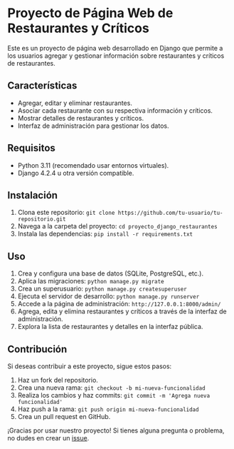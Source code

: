 # Proyecto de Página Web de Restaurantes y Críticos

Este es un proyecto de página web desarrollado en Django que permite a los usuarios agregar y gestionar información sobre restaurantes y críticos de restaurantes.

## Características

- Agregar, editar y eliminar restaurantes.
- Asociar cada restaurante con su respectiva información y críticos.
- Mostrar detalles de restaurantes y críticos.
- Interfaz de administración para gestionar los datos.

## Requisitos

- Python 3.11 (recomendado usar entornos virtuales).
- Django 4.2.4 u otra versión compatible.

## Instalación

1. Clona este repositorio: `git clone https://github.com/tu-usuario/tu-repositorio.git`
2. Navega a la carpeta del proyecto: `cd proyecto_django_restaurantes`
3. Instala las dependencias: `pip install -r requirements.txt`

## Uso

1. Crea y configura una base de datos (SQLite, PostgreSQL, etc.).
2. Aplica las migraciones: `python manage.py migrate`
3. Crea un superusuario: `python manage.py createsuperuser`
4. Ejecuta el servidor de desarrollo: `python manage.py runserver`
5. Accede a la página de administración: `http://127.0.0.1:8000/admin/`
6. Agrega, edita y elimina restaurantes y críticos a través de la interfaz de administración.
7. Explora la lista de restaurantes y detalles en la interfaz pública.

## Contribución

Si deseas contribuir a este proyecto, sigue estos pasos:

1. Haz un fork del repositorio.
2. Crea una nueva rama: `git checkout -b mi-nueva-funcionalidad`
3. Realiza los cambios y haz commits: `git commit -m 'Agrega nueva funcionalidad'`
4. Haz push a la rama: `git push origin mi-nueva-funcionalidad`
5. Crea un pull request en GitHub.


¡Gracias por usar nuestro proyecto! Si tienes alguna pregunta o problema, no dudes en crear un [issue](https://github.com/tu-usuario/tu-repositorio/issues).